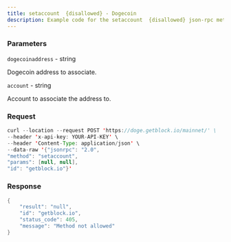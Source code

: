 ```yaml
---
title: setaccount  {disallowed} - Dogecoin
description: Example code for the setaccount  {disallowed} json-rpc method. Сomplete guide on how to use setaccount  {disallowed} json-rpc in GetBlock.io Web3 documentation.
---
```


### Parameters


`dogecoinaddress` - string

Dogecoin address to associate.

`account` - string

Account to associate the address to.

### Request

``` java
curl --location --request POST 'https://doge.getblock.io/mainnet/' \
--header 'x-api-key: YOUR-API-KEY' \
--header 'Content-Type: application/json' \
--data-raw '{"jsonrpc": "2.0",
"method": "setaccount",
"params": [null, null],
"id": "getblock.io"}'
```

###  Response

``` java
{
    "result": "null",
    "id": "getblock.io",
    "status_code": 405,
    "message": "Method not allowed"
}
```

